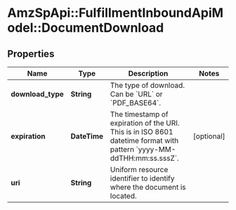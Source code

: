 # AmzSpApi::FulfillmentInboundApiModel::DocumentDownload

## Properties
Name | Type | Description | Notes
------------ | ------------- | ------------- | -------------
**download_type** | **String** | The type of download. Can be &#x60;URL&#x60; or &#x60;PDF_BASE64&#x60;. | 
**expiration** | **DateTime** | The timestamp of expiration of the URI. This is in ISO 8601 datetime format with pattern &#x60;yyyy-MM-ddTHH:mm:ss.sssZ&#x60;. | [optional] 
**uri** | **String** | Uniform resource identifier to identify where the document is located. | 


